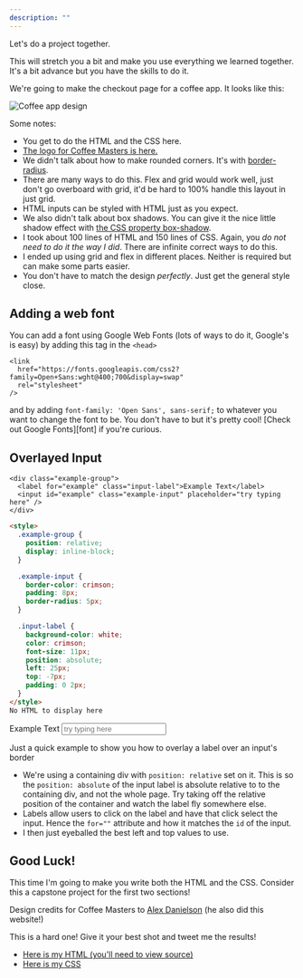 ```yaml
---
description: ""
---
```


Let's do a project together.

This will stretch you a bit and make you use everything we learned together. It's a bit advance but you have the skills to do it.

We're going to make the checkout page for a coffee app. It looks like this:

![Coffee app design](/intro-to-web-dev/images/coffee_masters.png)

Some notes:

- You get to do the HTML and the CSS here.
- [The logo for Coffee Masters is here.](/intro-to-web-dev/images/coffee_masters_logo.png)
- We didn't talk about how to make rounded corners. It's with [border-radius][border-radius].
- There are many ways to do this. Flex and grid would work well, just don't go overboard with grid, it'd be hard to 100% handle this layout in just grid.
- HTML inputs can be styled with HTML just as you expect.
- We also didn't talk about box shadows. You can give it the nice little shadow effect with [the CSS property box-shadow][box-shadow].
- I took about 100 lines of HTML and 150 lines of CSS. Again, you _do not need to do it the way I did_. There are infinite correct ways to do this.
- I ended up using grid and flex in different places. Neither is required but can make some parts easier.
- You don't have to match the design _perfectly_. Just get the general style close.

## Adding a web font

You can add a font using Google Web Fonts (lots of ways to do it, Google's is easy) by adding this tag in the `<head>`

```display-html
<link
  href="https://fonts.googleapis.com/css2?family=Open+Sans:wght@400;700&display=swap"
  rel="stylesheet"
/>
```

and by adding `font-family: 'Open Sans', sans-serif;` to whatever you want to change the font to be. You don't have to but it's pretty cool! [Check out Google Fonts][font] if you're curious.

## Overlayed Input

```display-html
<div class="example-group">
  <label for="example" class="input-label">Example Text</label>
  <input id="example" class="example-input" placeholder="try typing here" />
</div>
```

```html
<style>
  .example-group {
    position: relative;
    display: inline-block;
  }

  .example-input {
    border-color: crimson;
    padding: 8px;
    border-radius: 5px;
  }

  .input-label {
    background-color: white;
    color: crimson;
    font-size: 11px;
    position: absolute;
    left: 25px;
    top: -7px;
    padding: 0 2px;
  }
</style>
No HTML to display here
```

<div class="example-group">
  <label for="example" class="input-label">Example Text</label>
  <input id="example" class="example-input" placeholder="try typing here" />
</div>

Just a quick example to show you how to overlay a label over an input's border

- We're using a containing div with `position: relative` set on it. This is so the `position: absolute` of the input label is absolute relative to to the containing div, and not the whole page. Try taking off the relative position of the container and watch the label fly somewhere else.
- Labels allow users to click on the label and have that click select the input. Hence the `for=""` attribute and how it matches the `id` of the input.
- I then just eyeballed the best left and top values to use.

## Good Luck!

This time I'm going to make you write both the HTML and the CSS. Consider this a capstone project for the first two sections!

Design credits for Coffee Masters to [Alex Danielson][alex] (he also did this website!)

This is a hard one! Give it your best shot and tweet me the results!

- [Here is my HTML (you'll need to view source)][html]
- [Here is my CSS][css]

[html]: https://btholt.github.io/complete-intro-to-web-dev-v3/project-files/coffee/index.html
[css]: https://btholt.github.io/complete-intro-to-web-dev-v3/project-files/coffee/style.css
[border-radius]: https://css-tricks.com/almanac/properties/b/border-radius/
[box-shadow]: https://css-tricks.com/almanac/properties/b/box-shadow/
[alex]: https://www.alexdanielson.com/
[fonts]: https://fonts.google.com/
